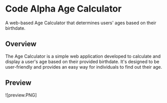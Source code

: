 # Code Alpha  Age Calculator

A web-based Age Calculator that determines users' ages based on their birthdate.

## Overview

The Age Calculator is a simple web application developed to calculate and display a user's age based on their provided birthdate. It's designed to be user-friendly and provides an easy way for individuals to find out their age.

## Preview

![preview.PNG]
